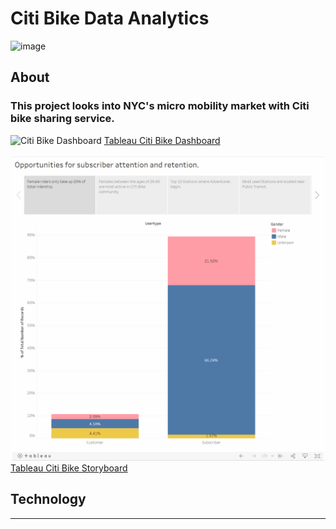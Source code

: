 # Citi Bike Data Analytics
![image](https://user-images.githubusercontent.com/88360436/142487942-2d74fcb3-aa34-4eae-94f5-10affc6bc6f7.png)
<br>
## About
### This project looks into NYC's micro mobility market with Citi bike sharing service. 
![Citi Bike Dashboard](https://github.com/jssrmrzz/CITI-Bike-NYC-analytics/blob/main/Images/CitiBikeDash.gif)
[Tableau Citi Bike Dashboard](https://public.tableau.com/views/MarketCampDash/CITICampaign?:language=en-US&:display_count=n&:origin=viz_share_link)

![Citi Bike Storyboard](https://github.com/jssrmrzz/CITI-Bike-NYC-analytics/blob/main/Images/CitiBikeSB.gif)
[Tableau Citi Bike Storyboard](https://public.tableau.com/shared/P5NDP898F?:display_count=n&:origin=viz_share_link)
<br>

## Technology

---




